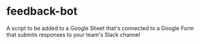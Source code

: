 # feedback-bot
A script to be added to a Google Sheet that's connected to a Google Form that submits responses to your team's Slack channel
